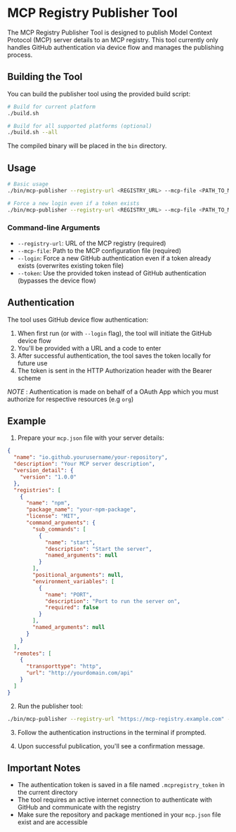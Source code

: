 # MCP Registry Publisher Tool

The MCP Registry Publisher Tool is designed to publish Model Context Protocol (MCP) server details to an MCP registry. This tool currently only handles GitHub authentication via device flow and manages the publishing process.

## Building the Tool

You can build the publisher tool using the provided build script:

```bash
# Build for current platform
./build.sh

# Build for all supported platforms (optional)
./build.sh --all
```

The compiled binary will be placed in the `bin` directory.

## Usage

```bash
# Basic usage
./bin/mcp-publisher --registry-url <REGISTRY_URL> --mcp-file <PATH_TO_MCP_FILE>

# Force a new login even if a token exists
./bin/mcp-publisher --registry-url <REGISTRY_URL> --mcp-file <PATH_TO_MCP_FILE> --login
```

### Command-line Arguments

- `--registry-url`: URL of the MCP registry (required)
- `--mcp-file`: Path to the MCP configuration file (required)
- `--login`: Force a new GitHub authentication even if a token already exists (overwrites existing token file)
- `--token`: Use the provided token instead of GitHub authentication (bypasses the device flow)

## Authentication

The tool uses GitHub device flow authentication:
1. When first run (or with `--login` flag), the tool will initiate the GitHub device flow
2. You'll be provided with a URL and a code to enter
3. After successful authentication, the tool saves the token locally for future use
4. The token is sent in the HTTP Authorization header with the Bearer scheme

_NOTE_ : Authentication is made on behalf of a OAuth App which you must authorize for respective resources (e.g `org`)

## Example

1. Prepare your `mcp.json` file with your server details:

```json
{
  "name": "io.github.yourusername/your-repository",
  "description": "Your MCP server description",
  "version_detail": {
    "version": "1.0.0"
  },
  "registries": [
    {
      "name": "npm",
      "package_name": "your-npm-package",
      "license": "MIT",
      "command_arguments": {
        "sub_commands": [
          {
            "name": "start",
            "description": "Start the server",
            "named_arguments": null
          }
        ],
        "positional_arguments": null,
        "environment_variables": [
          {
            "name": "PORT",
            "description": "Port to run the server on",
            "required": false
          }
        ],
        "named_arguments": null
      }
    }
  ],
  "remotes": [
    {
      "transporttype": "http",
      "url": "http://yourdomain.com/api"
    }
  ]
}
```

2. Run the publisher tool:

```bash
./bin/mcp-publisher --registry-url "https://mcp-registry.example.com" --mcp-file "./mcp.json"
```

3. Follow the authentication instructions in the terminal if prompted.

4. Upon successful publication, you'll see a confirmation message.

## Important Notes

- The authentication token is saved in a file named `.mcpregistry_token` in the current directory
- The tool requires an active internet connection to authenticate with GitHub and communicate with the registry
- Make sure the repository and package mentioned in your `mcp.json` file exist and are accessible

